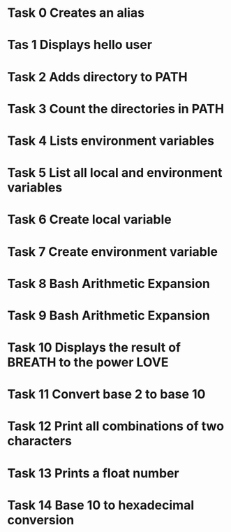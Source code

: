 # Task 0 Creates an alias
# Tas 1 Displays hello user
# Task 2 Adds directory to PATH
# Task 3 Count the directories in PATH
# Task 4 Lists environment variables
# Task 5 List all local and environment variables
# Task 6 Create local variable
# Task 7 Create environment variable
# Task 8 Bash Arithmetic Expansion
# Task 9 Bash Arithmetic Expansion
# Task 10 Displays the result of BREATH to the power LOVE
# Task 11 Convert base 2 to base 10
# Task 12 Print all combinations of two characters
# Task 13 Prints a float number
# Task 14 Base 10 to hexadecimal conversion
